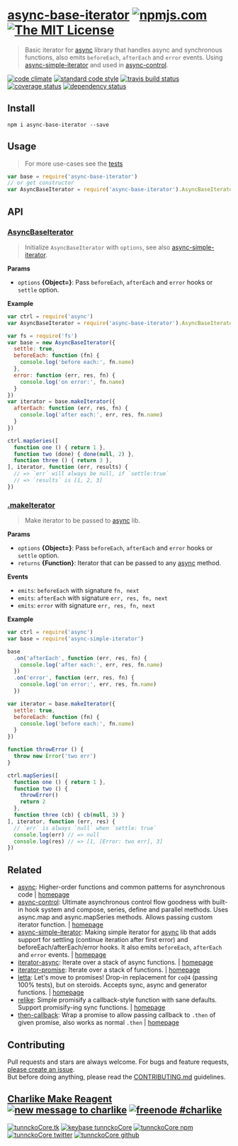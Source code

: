 # [async-base-iterator][author-www-url] [![npmjs.com][npmjs-img]][npmjs-url] [![The MIT License][license-img]][license-url] 

> Basic iterator for [async][] library that handles async and synchronous functions, also emits `beforeEach`, `afterEach` and `error` events. Using [async-simple-iterator][] and used in [async-control][].

[![code climate][codeclimate-img]][codeclimate-url] [![standard code style][standard-img]][standard-url] [![travis build status][travis-img]][travis-url] [![coverage status][coveralls-img]][coveralls-url] [![dependency status][david-img]][david-url]

## Install
```
npm i async-base-iterator --save
```

## Usage
> For more use-cases see the [tests](./test.js)

```js
var base = require('async-base-iterator')
// or get constructor
var AsyncBaseIterator = require('async-base-iterator').AsyncBaseIterator
```

## API

### [AsyncBaseIterator](index.js#L52)
> Initialize `AsyncBaseIterator` with `options`, see also [async-simple-iterator][].

**Params**

* `options` **{Object=}**: Pass `beforeEach`, `afterEach` and `error` hooks or `settle` option.    

**Example**

```js
var ctrl = require('async')
var AsyncBaseIterator = require('async-base-iterator').AsyncBaseIterator

var fs = require('fs')
var base = new AsyncBaseIterator({
  settle: true,
  beforeEach: function (fn) {
    console.log('before each:', fn.name)
  },
  error: function (err, res, fn) {
    console.log('on error:', fn.name)
  }
})
var iterator = base.makeIterator({
  afterEach: function (err, res, fn) {
    console.log('after each:', err, res, fn.name)
  }
})

ctrl.mapSeries([
  function one () { return 1 },
  function two (done) { done(null, 2) },
  function three () { return 3 },
], iterator, function (err, results) {
  // => `err` will always be null, if `settle:true`
  // => `results` is [1, 2, 3]
})
```

### [.makeIterator](index.js#L114)
> Make iterator to be passed to [async][] lib.

**Params**

* `options` **{Object=}**: Pass `beforeEach`, `afterEach` and `error` hooks or `settle` option.    
* `returns` **{Function}**: Iterator that can be passed to any [async][] method.  

**Events**
* `emits`: `beforeEach` with signature `fn, next`  
* `emits`: `afterEach` with signature `err, res, fn, next`  
* `emits`: `error` with signature `err, res, fn, next`  

**Example**

```js
var ctrl = require('async')
var base = require('async-simple-iterator')

base
  .on('afterEach', function (err, res, fn) {
    console.log('after each:', err, res, fn.name)
  })
  .on('error', function (err, res, fn) {
    console.log('on error:', err, res, fn.name)
  })

var iterator = base.makeIterator({
  settle: true,
  beforeEach: function (fn) {
    console.log('before each:', fn.name)
  }
})

function throwError () {
  throw new Error('two err')
}

ctrl.mapSeries([
  function one () { return 1 },
  function two () {
    throwError()
    return 2
  },
  function three (cb) { cb(null, 3) }
], iterator, function (err, res) {
  // `err` is always `null` when `settle: true`
  console.log(err) // => null
  console.log(res) // => [1, [Error: two err], 3]
})
```

## Related
* [async](https://www.npmjs.com/package/async): Higher-order functions and common patterns for asynchronous code | [homepage](https://github.com/caolan/async)
* [async-control](https://www.npmjs.com/package/async-control): Ultimate asynchronous control flow goodness with built-in hook system and compose, series, define and parallel methods. Uses async.map and async.mapSeries methods. Allows passing custom iterator function. | [homepage](https://github.com/hybridables/async-control)
* [async-simple-iterator](https://www.npmjs.com/package/async-simple-iterator): Making simple iterator for [async][] lib that adds support for settling (continue iteration after first error) and beforeEach/afterEach/error hooks. It also emits `beforeEach`, `afterEach` and `error` events. | [homepage](https://github.com/tunnckocore/async-simple-iterator)
* [iterator-async](https://www.npmjs.com/package/iterator-async): Iterate over a stack of async functions. | [homepage](https://github.com/doowb/iterator-async)
* [iterator-promise](https://www.npmjs.com/package/iterator-promise): Iterate over a stack of functions. | [homepage](https://github.com/doowb/iterator-promise)
* [letta](https://www.npmjs.com/package/letta): Let's move to promises! Drop-in replacement for `co@4` (passing 100% tests), but on steroids. Accepts sync, async and generator functions. | [homepage](https://github.com/hybridables/letta)
* [relike](https://www.npmjs.com/package/relike): Simple promisify a callback-style function with sane defaults. Support promisify-ing sync functions. | [homepage](https://github.com/hybridables/relike)
* [then-callback](https://www.npmjs.com/package/then-callback): Wrap a promise to allow passing callback to `.then` of given promise, also works as normal `.then` | [homepage](https://github.com/hybridables/then-callback)

## Contributing
Pull requests and stars are always welcome. For bugs and feature requests, [please create an issue](https://github.com/tunnckoCore/async-base-iterator/issues/new).  
But before doing anything, please read the [CONTRIBUTING.md](./CONTRIBUTING.md) guidelines.

## [Charlike Make Reagent](http://j.mp/1stW47C) [![new message to charlike][new-message-img]][new-message-url] [![freenode #charlike][freenode-img]][freenode-url]

[![tunnckoCore.tk][author-www-img]][author-www-url] [![keybase tunnckoCore][keybase-img]][keybase-url] [![tunnckoCore npm][author-npm-img]][author-npm-url] [![tunnckoCore twitter][author-twitter-img]][author-twitter-url] [![tunnckoCore github][author-github-img]][author-github-url]

[async]: https://github.com/caolan/async
[async-control]: https://github.com/hybridables/async-control
[async-simple-iterator]: https://github.com/tunnckocore/async-simple-iterator

[npmjs-url]: https://www.npmjs.com/package/async-base-iterator
[npmjs-img]: https://img.shields.io/npm/v/async-base-iterator.svg?label=async-base-iterator

[license-url]: https://github.com/tunnckoCore/async-base-iterator/blob/master/LICENSE
[license-img]: https://img.shields.io/badge/license-MIT-blue.svg

[codeclimate-url]: https://codeclimate.com/github/tunnckoCore/async-base-iterator
[codeclimate-img]: https://img.shields.io/codeclimate/github/tunnckoCore/async-base-iterator.svg

[travis-url]: https://travis-ci.org/tunnckoCore/async-base-iterator
[travis-img]: https://img.shields.io/travis/tunnckoCore/async-base-iterator/master.svg

[coveralls-url]: https://coveralls.io/r/tunnckoCore/async-base-iterator
[coveralls-img]: https://img.shields.io/coveralls/tunnckoCore/async-base-iterator.svg

[david-url]: https://david-dm.org/tunnckoCore/async-base-iterator
[david-img]: https://img.shields.io/david/tunnckoCore/async-base-iterator.svg

[standard-url]: https://github.com/feross/standard
[standard-img]: https://img.shields.io/badge/code%20style-standard-brightgreen.svg

[author-www-url]: http://www.tunnckocore.tk
[author-www-img]: https://img.shields.io/badge/www-tunnckocore.tk-fe7d37.svg

[keybase-url]: https://keybase.io/tunnckocore
[keybase-img]: https://img.shields.io/badge/keybase-tunnckocore-8a7967.svg

[author-npm-url]: https://www.npmjs.com/~tunnckocore
[author-npm-img]: https://img.shields.io/badge/npm-~tunnckocore-cb3837.svg

[author-twitter-url]: https://twitter.com/tunnckoCore
[author-twitter-img]: https://img.shields.io/badge/twitter-@tunnckoCore-55acee.svg

[author-github-url]: https://github.com/tunnckoCore
[author-github-img]: https://img.shields.io/badge/github-@tunnckoCore-4183c4.svg

[freenode-url]: http://webchat.freenode.net/?channels=charlike
[freenode-img]: https://img.shields.io/badge/freenode-%23charlike-5654a4.svg

[new-message-url]: https://github.com/tunnckoCore/ama
[new-message-img]: https://img.shields.io/badge/ask%20me-anything-green.svg

